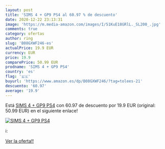 ```yaml
---
layout: post
title: 'SIMS 4 + GP9 PS4 al 60.97 % de descuento'
date: 2020-12-22 23:13:31
image: 'https://m.media-amazon.com/images/I/51KuE18GRlL._SL200_.jpg'
comments: true
category: ofertas
author: ring
slug: 'B08GXWF246-es'
actualPrice: 19.9 EUR
currency: EUR
price: 19.9
comparePrice: 50.99 EUR
prodname: 'SIMS 4 + GP9 PS4'
country: 'es'
flag: '🇪🇸'
buyurl: 'https://www.amazon.es/dp/B08GXWF246/?tag=tolees-21'
descuento: '60.97'
average: '19.9'
---
```


Está [SIMS 4 + GP9 PS4](https://www.amazon.es/dp/B08GXWF246/?tag=tolees-21) con 60.97 de descuento por 19.9 EUR (original: 50.99 EUR) en el siguiente enlace!

[![SIMS 4 + GP9 PS4](https://m.media-amazon.com/images/I/51KuE18GRlL._SL200_.jpg)](https://www.amazon.es/dp/B08GXWF246/?tag=tolees-21)

ℹ️:


[Ver la oferta!!](https://www.amazon.es/dp/B08GXWF246/?tag=tolees-21)
